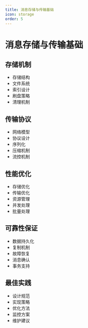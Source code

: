 ```yaml
---
title: 消息存储与传输基础
icon: storage
order: 5
---
```


# 消息存储与传输基础

## 存储机制
- 存储结构
- 文件系统
- 索引设计
- 刷盘策略
- 清理机制

## 传输协议
- 网络模型
- 协议设计
- 序列化
- 压缩机制
- 流控机制

## 性能优化
- 存储优化
- 传输优化
- 资源管理
- 并发处理
- 批量处理

## 可靠性保证
- 数据持久化
- 复制机制
- 故障恢复
- 消息确认
- 事务支持

## 最佳实践
- 设计规范
- 实现策略
- 优化方法
- 监控方案
- 维护建议
